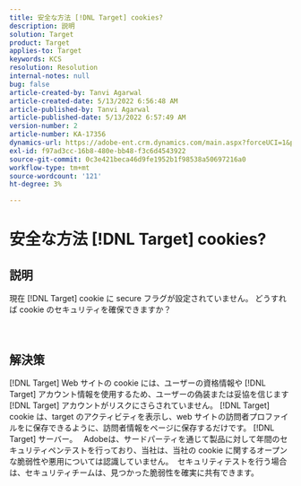 ```yaml
---
title: 安全な方法 [!DNL Target] cookies?
description: 説明
solution: Target
product: Target
applies-to: Target
keywords: KCS
resolution: Resolution
internal-notes: null
bug: false
article-created-by: Tanvi Agarwal
article-created-date: 5/13/2022 6:56:48 AM
article-published-by: Tanvi Agarwal
article-published-date: 5/13/2022 6:57:49 AM
version-number: 2
article-number: KA-17356
dynamics-url: https://adobe-ent.crm.dynamics.com/main.aspx?forceUCI=1&pagetype=entityrecord&etn=knowledgearticle&id=c85e53db-89d2-ec11-a7b5-00224809c27a
exl-id: f97ad3cc-16b8-480e-bb48-f3c6d4543922
source-git-commit: 0c3e421beca46d9fe1952b1f98538a50697216a0
workflow-type: tm+mt
source-wordcount: '121'
ht-degree: 3%

---
```


# 安全な方法 [!DNL Target] cookies?

## 説明

現在 [!DNL Target] cookie に secure フラグが設定されていません。 どうすれば cookie のセキュリティを確保できますか？<br><br><br>

## 解決策


[!DNL Target] Web サイトの cookie には、ユーザーの資格情報や [!DNL Target] アカウント情報を使用するため、ユーザーの偽装または妥協を信じます [!DNL Target] アカウントがリスクにさらされていません。 [!DNL Target] cookie は、target のアクティビティを表示し、web サイトの訪問者プロファイルをに保存できるように、訪問者情報をページに保存するだけです。 [!DNL Target] サーバー。
 
Adobeは、サードパーティを通じて製品に対して年間のセキュリティペンテストを行っており、当社は、当社の cookie に関するオープンな脆弱性や悪用については認識していません。  セキュリティテストを行う場合は、セキュリティチームは、見つかった脆弱性を確実に共有できます。

